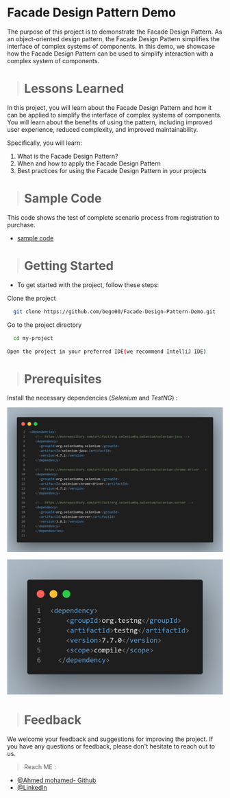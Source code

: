 # Facade Design Pattern Demo

The purpose of this project is to demonstrate the Facade Design Pattern. As an object-oriented design pattern, the Facade Design Pattern simplifies the interface of complex systems of components. In this demo, we showcase how the Facade Design Pattern can be used to simplify interaction with a complex system of components.

># Lessons Learned

In this project, you will learn about the Facade Design Pattern and how it can be applied to simplify the interface of complex systems of components. You will learn about the benefits of using the pattern, including improved user experience, reduced complexity, and improved maintainability.

Specifically, you will learn:

1) What is the Facade Design Pattern?
2) When and how to apply the Facade Design Pattern
3) Best practices for using the Facade Design Pattern in your projects


># Sample Code

This code shows the test of complete scenario process from registration to purchase.

- [sample code](/SnapShots/sampleCode.jpg)


># Getting Started

- To get started with the project, follow these steps:

Clone the project

```bash
  git clone https://github.com/bego00/Facade-Design-Pattern-Demo.git
```

Go to the project directory

```bash
  cd my-project
```

```bash
Open the project in your preferred IDE(we recommend IntelliJ IDE)
```

># Prerequisites

Install the necessary dependencies (*Selenium* and *TestNG*) :

![Selenium](/SnapShots/selenium.jpg)

![TestNG](/SnapShots/testng.jpg)

># Feedback

We welcome your feedback and suggestions for improving the project. If you have any questions or feedback, please don't hesitate to reach out to us.
>Reach ME :

- [@Ahmed mohamed- Github](https://github.com/bego00)
- [@LinkedIn](https://www.linkedin.com/in/ahmed2mohamed/)
